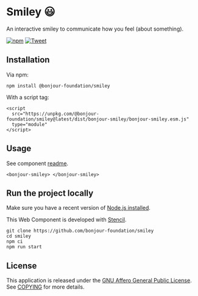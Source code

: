 # Smiley 😃

An interactive smiley to communicate how you feel (about something).

[![npm](https://img.shields.io/npm/v/@bonjour-foundation/smiley/latest.svg)](https://www.npmjs.com/package/@bonjour-foundation/smiley) [![Tweet](https://img.shields.io/twitter/url?url=https%3A%2F%2Fdeckdeckgo.com)](https://twitter.com/intent/tweet?url=https%3A%2F%2Fbonjour.help&text=An%20interactive%20smiley%20to%20communicate%20how%20you%20feel%20(about%20something).%20)

## Installation

Via npm:

```
npm install @bonjour-foundation/smiley
```

With a script tag:

```
<script
  src="https://unpkg.com/@bonjour-foundation/smiley@latest/dist/bonjour-smiley/bonjour-smiley.esm.js"
  type="module"
</script>
```

## Usage

See component [readme](src/components/smiley/readme.md).

```
<bonjour-smiley> </bonjour-smiley>
```

## Run the project locally

Make sure you have a recent version of [Node.js installed](https://nodejs.org/en/).

This Web Component is developed with [Stencil](https://stenciljs.com/).

```
git clone https://github.com/bonjour-foundation/smiley
cd smiley
npm ci
npm run start
```

## License

This application is released under the [GNU Affero General Public License](LICENSE). See [COPYING](./COPYING) for more details.
